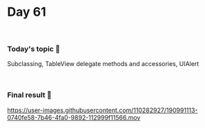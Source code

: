 # Day 61

&nbsp;

### Today's topic 🎯
Subclassing, TableView delegate methods and accessories, UIAlert

&nbsp;

### Final result 🎉
https://user-images.githubusercontent.com/110282927/190991113-0740fe58-7b46-4fa0-9892-112999f11566.mov
